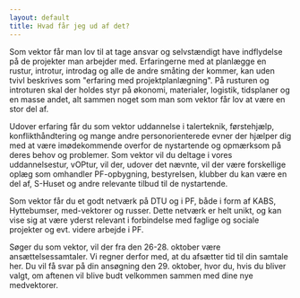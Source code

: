 ```yaml
---
layout: default
title: Hvad får jeg ud af det?
---
```


Som vektor får man lov til at tage ansvar og selvstændigt have indflydelse på de projekter man arbejder med. Erfaringerne med at planlægge en rustur, introtur, introdag og alle de andre småting der kommer, kan uden tvivl beskrives som "erfaring med projektplanlægning". På rusturen og introturen skal der holdes styr på økonomi, materialer, logistik, tidsplaner og en masse andet, alt sammen noget som man som vektor får lov at være en stor del af.

Udover erfaring får du som vektor uddannelse i talerteknik, førstehjælp, konflikthåndtering og mange andre personorienterede evner der hjælper dig med at være imødekommende overfor de nystartende og opmærksom på deres behov og problemer. Som vektor vil du deltage i vores uddannelsestur, vOPtur, vil der, udover det nævnte, vil der være forskellige oplæg som omhandler PF-opbygning, bestyrelsen, klubber du kan være en del af, S-Huset og andre relevante tilbud til de nystartende.

Som vektor får du et godt netværk på DTU og i PF, både i form af KABS, Hyttebumser, med-vektorer og russer. Dette netværk er helt unikt, og kan vise sig at være yderst relevant i forbindelse med faglige og sociale projekter og evt. videre arbejde  i PF.

Søger du som vektor, vil der fra den 26-28. oktober være ansættelsessamtaler. Vi regner derfor med, at du afsætter tid til din samtale her. Du vil få svar på din ansøgning den 29. oktober, hvor du, hvis du bliver valgt, om aftenen vil blive budt velkommen sammen med dine nye medvektorer.

